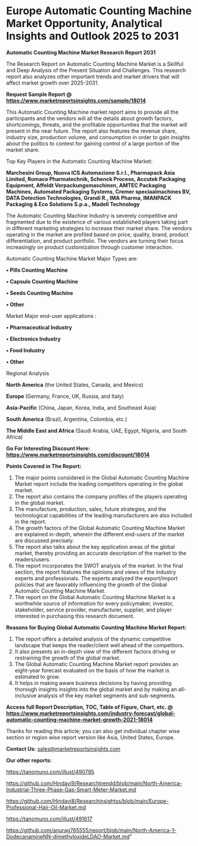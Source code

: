  # Europe Automatic Counting Machine Market Opportunity, Analytical Insights and Outlook 2025 to 2031

<strong>Automatic Counting Machine Market Research Report 2031</strong>

The Research Report on Automatic Counting Machine Market is a Skillful and Deep Analysis of the Present Situation and Challenges. This research report also analyzes other important trends and market drivers that will affect market growth over 2025-2031.

<strong>Request Sample Report @ <a href=https://www.marketreportsinsights.com/sample/18014>https://www.marketreportsinsights.com/sample/18014</a></strong>

This Automatic Counting Machine market report aims to provide all the participants and the vendors will all the details about growth factors, shortcomings, threats, and the profitable opportunities that the market will present in the near future. The report also features the revenue share, industry size, production volume, and consumption in order to gain insights about the politics to contest for gaining control of a large portion of the market share.

Top Key Players in the Automatic Counting Machine Market:

<strong>Marchesini Group, Nuova ICS Automazione S.r.l., Pharmapack Asia Limited, Romaco Pharmatechnik, Schenck Process, Accutek Packaging Equipment, Affeldt Verpackungsmaschinen, AMTEC Packaging Machines, Automated Packaging Systems, Cremer speciaalmachines BV, DATA Detection Technologies, Grandi R., IMA Pharma, IMANPACK Packaging & Eco Solutions S.p.a., Madell Technology</strong>

The Automatic Counting Machine Industry is severely competitive and fragmented due to the existence of various established players taking part in different marketing strategies to increase their market share. The vendors operating in the market are profiled based on price, quality, brand, product differentiation, and product portfolio. The vendors are turning their focus increasingly on product customization through customer interaction.

Automatic Counting Machine Market Major Types are:

<strong>• Pills Counting Machine

• Capsule Counting Machine

• Seeds Counting Machine

• Other</strong>

Market Major end-user applications :

<strong>• Pharmaceutical Industry

• Electronics Industry

• Food Industry

• Other</strong>

Regional Analysis

</u><strong><b>North America</b></strong> (the United States, Canada, and Mexico)

<strong><b>Europe </b></strong>(Germany, France, UK, Russia, and Italy)

<strong><b>Asia-Pacific</b></strong> (China, Japan, Korea, India, and Southeast Asia)

<strong><b>South America</b></strong> (Brazil, Argentina, Colombia, etc.)

<strong><b>The Middle East and Africa</b></strong> (Saudi Arabia, UAE, Egypt, Nigeria, and South Africa)

<strong>Go For Interesting Discount Here: <a href=https://www.marketreportsinsights.com/discount/18014>https://www.marketreportsinsights.com/discount/18014</a></strong>

<strong>Points Covered in The Report:</strong>
<ol>
  <li>The major points considered in the Global Automatic Counting Machine Market report include the leading competitors operating in the global market.</li>
  <li>The report also contains the company profiles of the players operating in the global market.</li>
  <li>The manufacture, production, sales, future strategies, and the technological capabilities of the leading manufacturers are also included in the report.</li>
  <li>The growth factors of the Global Automatic Counting Machine Market are explained in-depth, wherein the different end-users of the market are discussed precisely.</li>
  <li>The report also talks about the key application areas of the global market, thereby providing an accurate description of the market to the readers/users.</li>
  <li>The report incorporates the SWOT analysis of the market. In the final section, the report features the opinions and views of the industry experts and professionals. The experts analyzed the export/import policies that are favorably influencing the growth of the Global Automatic Counting Machine Market.</li>
  <li>The report on the Global Automatic Counting Machine Market is a worthwhile source of information for every policymaker, investor, stakeholder, service provider, manufacturer, supplier, and player interested in purchasing this research document.</li>
</ol>
<strong>Reasons for Buying Global Automatic Counting Machine Market Report:</strong>

<ol>
  <li>The report offers a detailed analysis of the dynamic competitive landscape that keeps the reader/client well ahead of the competitors.</li>
  <li>It also presents an in-depth view of the different factors driving or restraining the growth of the global market.</li>
  <li>The Global Automatic Counting Machine Market report provides an eight-year forecast evaluated on the basis of how the market is estimated to grow.</li>
  <li>It helps in making aware business decisions by having providing thorough insights insights into the global market and by making an all-inclusive analysis of the key market segments and sub-segments.</li>
</ol>
<strong>Access full Report Description, TOC, Table of Figure, Chart, etc. @ <a href=https://www.marketreportsinsights.com/industry-forecast/global-automatic-counting-machine-market-growth-2021-18014>https://www.marketreportsinsights.com/industry-forecast/global-automatic-counting-machine-market-growth-2021-18014</a></strong>


Thanks for reading this article; you can also get individual chapter wise section or region wise report version like Asia, United States, Europe.

<strong>Contact Us:</strong>
sales@marketreportsinsights.com

<strong>Our other reports:</strong>

<a href=https://tanomuno.com/illust/490795>https://tanomuno.com/illust/490795</a>

<a href=https://github.com/Hindavi9/Researchtrendd/blob/main/North-America-Industrial-Three-Phase-Gas-Smart-Meter-Market.md>https://github.com/Hindavi9/Researchtrendd/blob/main/North-America-Industrial-Three-Phase-Gas-Smart-Meter-Market.md</a>

<a href=https://github.com/Hindavi8/Researchinsightss/blob/main/Europe-Professional-Hair-Oil-Market.md>https://github.com/Hindavi8/Researchinsightss/blob/main/Europe-Professional-Hair-Oil-Market.md</a>

<a href=https://tanomuno.com/illust/491617>https://tanomuno.com/illust/491617</a>

<a href=https://github.com/anurag765555/report/blob/main/North-America-1-DodecanamineNN-dimethyloxideLDAO-Market.md>https://github.com/anurag765555/report/blob/main/North-America-1-DodecanamineNN-dimethyloxideLDAO-Market.md</a>"
